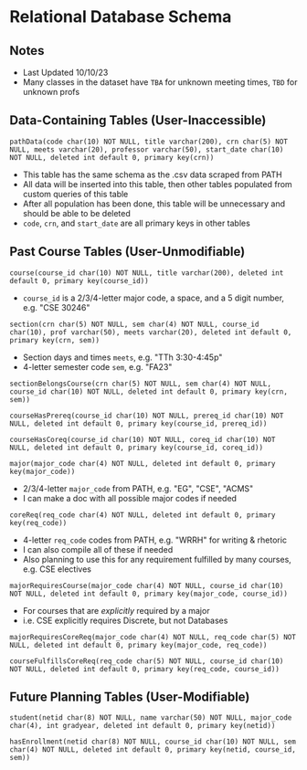 # Relational Database Schema

## Notes
 - Last Updated 10/10/23
 - Many classes in the dataset have `TBA` for unknown meeting times, `TBD` for unknown profs

## Data-Containing Tables (User-Inaccessible)
`pathData(code char(10) NOT NULL, title varchar(200), crn char(5) NOT NULL, meets varchar(20), professor varchar(50), start_date char(10) NOT NULL, deleted int default 0, primary key(crn))`
 - This table has the same schema as the .csv data scraped from PATH
 - All data will be inserted into this table, then other tables populated from custom queries of this table
 - After all population has been done, this table will be unnecessary and should be able to be deleted
 - `code`, `crn`, and `start_date` are all primary keys in other tables

## Past Course Tables (User-Unmodifiable)

`course(course_id char(10) NOT NULL, title varchar(200), deleted int default 0, primary key(course_id))`
 - `course_id` is a 2/3/4-letter major code, a space, and a 5 digit number, e.g. "CSE 30246"

`section(crn char(5) NOT NULL, sem char(4) NOT NULL, course_id char(10), prof varchar(50), meets varchar(20), deleted int default 0, primary key(crn, sem))`
 - Section days and times `meets`, e.g. "TTh 3:30-4:45p"
 - 4-letter semester code `sem`, e.g. "FA23"

`sectionBelongsCourse(crn char(5) NOT NULL, sem char(4) NOT NULL, course_id char(10) NOT NULL, deleted int default 0, primary key(crn, sem))`

`courseHasPrereq(course_id char(10) NOT NULL, prereq_id char(10) NOT NULL, deleted int default 0, primary key(course_id, prereq_id))`

`courseHasCoreq(course_id char(10) NOT NULL, coreq_id char(10) NOT NULL, deleted int default 0, primary key(course_id, coreq_id))`

`major(major_code char(4) NOT NULL, deleted int default 0, primary key(major_code))`
 - 2/3/4-letter `major_code` from PATH, e.g. "EG", "CSE", "ACMS"
 - I can make a doc with all possible major codes if needed

`coreReq(req_code char(4) NOT NULL, deleted int default 0, primary key(req_code))`
 - 4-letter `req_code` codes from PATH, e.g. "WRRH" for writing & rhetoric
 - I can also compile all of these if needed
 - Also planning to use this for any requirement fulfilled by many courses, e.g. CSE electives

`majorRequiresCourse(major_code char(4) NOT NULL, course_id char(10) NOT NULL, deleted int default 0, primary key(major_code, course_id))`
 - For courses that are *explicitly* required by a major
 - i.e. CSE explicitly requires Discrete, but not Databases

`majorRequiresCoreReq(major_code char(4) NOT NULL, req_code char(5) NOT NULL, deleted int default 0, primary key(major_code, req_code))`

`courseFulfillsCoreReq(req_code char(5) NOT NULL, course_id char(10) NOT NULL, deleted int default 0, primary key(req_code, course_id))`

## Future Planning Tables (User-Modifiable)

`student(netid char(8) NOT NULL, name varchar(50) NOT NULL, major_code char(4), int gradyear, deleted int default 0, primary key(netid))`

`hasEnrollment(netid char(8) NOT NULL, course_id char(10) NOT NULL, sem char(4) NOT NULL, deleted int default 0, primary key(netid, course_id, sem))`
